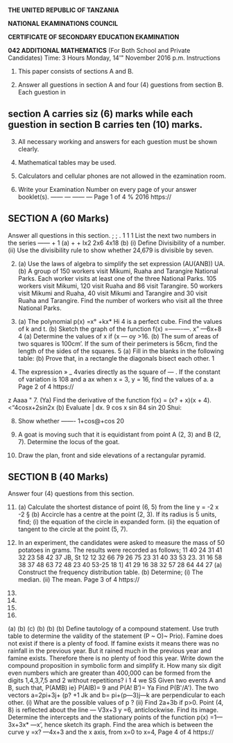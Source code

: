 **THE UNITED REPUBLIC OF TANZANIA**

**NATIONAL EKAMINATIONS COUNCIL**

**CERTIFICATE OF SECONDARY EDUCATION EKAMINATION**

**042 ADDITIONAL MATHEMATICS**
(For Both School and Private Candidates)
Time: 3 Hours Monday, 14'" November 2016 p.m.
Instructions

1. This paper consists of sections A and B.

2. Answer all guestions in section A and four (4) guestions from section B. Each guestion in

## section A carries siz (6) marks while each guestion in section B carries ten (10) marks.

3. All necessary working and answers for each guestion must be shown clearly.

4. Mathematical tables may be used.

5. Calculators and cellular phones are not allowed in the ezamination room.

6. Write your Examination Number on every page of your answer booklet(s).
_——
—
—_—
— Page 1 of 4
% 2016
https://

## SECTION A (60 Marks)
Answer all questions in this section.
; ; . 1 1 1
List the next two numbers in the series —— +
1 (a) + +
Ix2 2x6 4x18
(b) (i) Define Divisibility of a number.
(ii) Use the divisibility rule to show whether 24,679 is divisible by seven.

2. (a) Use the laws of algebra to simplify the set expression (AU(ANB)) UA.
(b) A group of 150 workers visit Mikumi, Ruaha and Tarangire National Parks. Each worker visits at least one of the three National Parks. 105 workers visit Mikumi, 120 visit Ruaha and 86 visit Tarangire. 50 workers visit Mikumi and Ruaha, 40 visit Mikumi and
Tarangire and 30 visit Ruaha and Tarangire. Find the number of workers who visit all the three National Parks.

3. (a) The polynomial p(x) =x° +kx* Hi 4 is a perfect cube. Find the values of k and t.
(b) Sketch the graph of the function f(x) =——-—.
x” —6x+8
4 (a) Determine the values of x if (x — oy >16. 
(b) The sum of areas of two squares is 100cm’. If the sum of their perimeters is 56cm, find the length of the sides of the squares.
5 (a) Fill in the blanks in the following table:
(b) Prove that, in a rectangle the diagonals bisect each other.
1

6. The expression » _ 4varies directly as the square of — . If the constant of variation is 108 and a ax when x = 3, y = 16, find the values of a. a
Page 2 of 4
https://

z Aaaa
" 7. (Ya) Find the derivative of the function f(x) = (x? + x)(x + 4).
<“4cosx+2sin2x
(b) Evaluate | dx.
9 cos x sin 84 sin 20 Shui:

8. Show whether ——-
1+cos@+cos 20

9. A goat is moving such that it is equidistant from point A (2, 3) and B (2, 7). Determine the locus of the goat.

10. Draw the plan, front and side elevations of a rectangular pyramid.

## SECTION B (40 Marks)
Answer four (4) questions from this section.

11. (a) Calculate the shortest distance of point (6, 5) from the line y = -2 x -2 §
(b) Accircle has a centre at the point (2, 3). If its radius is 5 units, find;
(i) the equation of the circle in expanded form.
(ii) the equation of tangent to the circle at the point (5, 7).

12. In an experiment, the candidates were asked to measure the mass of 50 potatoes in grams. The results were recorded as follows;
11 40 24 31 41 32 23 58 42 37 JB, St 12
12 32 66 79 26 75 23 31 40 33 53 23. 31
16 58 38 37 48 63 72 48 23 40 53-25
18 1] 41 29 16 38 32 57 28 64 44 27
(a) Construct the frequency distribution table.
(b) Determine;
(i) The median.
(ii) The mean.
Page 3 of 4
https://

13.

14.

15.

16. 
(a)
(b)
(c)
(b)
(b)
(b)
Define tautology of a compound statement.
Use truth table to determine the validity of the statement (P ~ O)~ Prio).
Famine does not exist if there is a plenty of food. If famine exists it means there was no rainfall in the previous year. But it rained much in the previous year and famine exists.
Therefore there is no plenty of food this year. Write down the compound proposition in symbolic form and simplify it.
How many six digit even numbers which are greater than 400,000 can be formed from the digits 1,4,3,7,5 and 2 without repetitions?
i 1 4 we SS
Given two events A and B, such that, P(AMB) ie} P(AIB)= 9 and P(A! B’)= Ya
Find P(B'/A').
The two vectors a=2pi+3j+ (p? +1 Jk and b= pi+(p—3)j—k are perpendicular to each other.
(i) What are the possible values of p ?
(ii) Find 2a+3b if p>0. Point (4, 8) is reflected about the line — V3x+3 y =6, anticlockwise. Find its image.
Determine the intercepts and the stationary points of the function p(x) =1—3x+3x* —x’,
hence sketch its graph.
Find the area which is between the curve y =x? —4x+3 and the x axis, from x=0 to x=4,
Page 4 of 4
https://